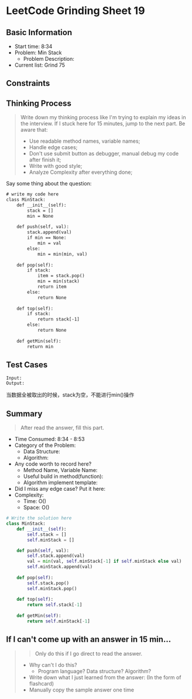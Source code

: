 # LeetCode Grinding Sheet 19

## Basic Information

- Start time: 8:34
- Problem: Min Stack
  - Problem Description:
- Current list: Grind 75

## Constraints

## Thinking Process

> Write down my thinking process like I'm trying to explain my ideas in the interview. If I stuck here for 15 minutes, jump to the next part.
> Be aware that:
>
> - Use readable method names, variable names;
> - Handle edge cases;
> - Don't use submit button as debugger, manual debug my code after finish it;
> - Write with good style;
> - Analyze Complexity after everything done;

Say some thing about the question:

``` txt
# write my code here
class MinStack:
    def __init__(self):
        stack = []
        min = None
    
    def push(self, val):
        stack.append(val)
        if min == None:
            min = val
        else:
            min = min(min, val)
    
    def pop(self):
        if stack:
            item = stack.pop()
            min = min(stack)
            return item
        else:
            return None
    
    def top(self):
        if stack:
            return stack[-1]
        else:
            return None
    
    def getMin(self):
        return min
```

## Test Cases

``` text
Input:
Output:
```

当数据全被取出的时候，stack为空，不能进行min()操作

## Summary

> After read the answer, fill this part.

- Time Consumed: 8:34 - 8:53
- Category of the Problem:
  - Data Structure:
  - Algorithm:
- Any code worth to record here?
  - Method Name, Variable Name:
  - Useful build in method(function):
  - Algorithm implement template:
- Did I miss any edge case? Put it here:
- Complexity:
  - Time: O()
  - Space: O()

``` python
# Write the solution here
class MinStack:
    def __init__(self):
        self.stack = []
        self.minStack = []

    def push(self, val):
        self.stack.append(val)
        val = min(val, self.minStack[-1] if self.minStack else val)
        self.minStack.append(val)
    
    def pop(self):
        self.stack.pop()
        self.minStack.pop()
    
    def top(self):
        return self.stack[-1]
    
    def getMin(self):
        return self.minStack[-1]
```

## If I can't come up with an answer in 15 min...

> > Only do this if I go direct to read the answer.
>
> - Why can't I do this?
>   - Program language? Data structure? Algorithm?
> - Write down what I just learned from the answer: (In the form of flashcard)
> - Manually copy the sample answer one time
